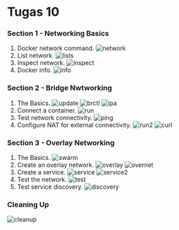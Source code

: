 # Tugas 10

### Section 1 - Networking Basics

1. Docker network command.
   ![network](assets/network.png)
2. List network.
   ![lists](assets/network_lists.png)
3. Inspect network.
   ![inspect](assets/inspect.png)
4. Docker info.
   ![info](assets/info.png)

### Section 2 - Bridge Nwtworking

1. The Basics.
   ![update](assets/update.png)
   ![brctl](assets/brctl.png)
   ![ipa](assets/ipa.png)
2. Connect a container.
   ![run](assets/run.png)
3. Test network connectivity.
   ![ping](assets/ping.png)
4. Configure NAT for external connectivity.
   ![run2](assets/run2.png)
   ![curl](assets/curl.png)

### Section 3 - Overlay Networking

1. The Basics.
   ![swarm](assets/swarm.png)
2. Create an overlay network.
   ![overlay](assets/overlay.png)
   ![overnet](assets/overnet.png)
3. Create a service.
   ![service](assets/service.png)
   ![service2](assets/service2.png)
4. Test the network.
   ![test](assets/test.png)
5. Test service discovery.
   ![discovery](assets/discovery.png)

### Cleaning Up

![cleanup](assets/cleanup.png)
